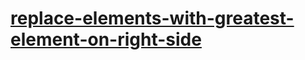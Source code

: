 # [replace-elements-with-greatest-element-on-right-side](https://leetcode-cn.com/problems/replace-elements-with-greatest-element-on-right-side)
